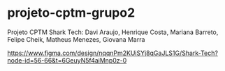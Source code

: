 # projeto-cptm-grupo2
Projeto CPTM Shark Tech: Davi Araujo, Henrique Costa, Mariana Barreto, Felipe Cheik, Matheus Menezes, Giovana Marra

https://www.figma.com/design/nqqnPm2KUiSYj8qGaJLS1G/Shark-Tech?node-id=56-66&t=6GeuyN5f4aiMnp0z-0
